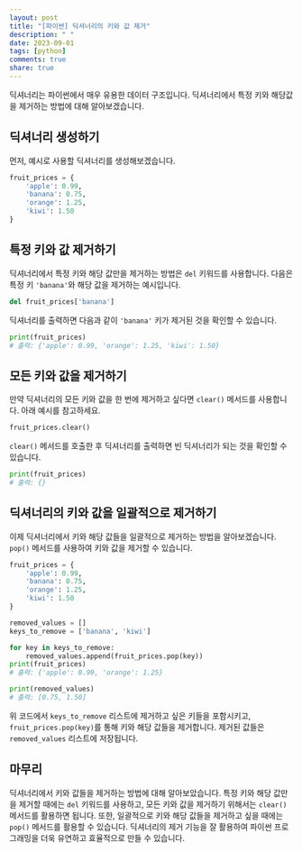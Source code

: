 ```yaml
---
layout: post
title: "[파이썬] 딕셔너리의 키와 값 제거"
description: " "
date: 2023-09-01
tags: [python]
comments: true
share: true
---
```


딕셔너리는 파이썬에서 매우 유용한 데이터 구조입니다. 딕셔너리에서 특정 키와 해당값을 제거하는 방법에 대해 알아보겠습니다.

## 딕셔너리 생성하기

먼저, 예시로 사용할 딕셔너리를 생성해보겠습니다.

```python
fruit_prices = {
    'apple': 0.99,
    'banana': 0.75,
    'orange': 1.25,
    'kiwi': 1.50
}
```

## 특정 키와 값 제거하기

딕셔너리에서 특정 키와 해당 값만을 제거하는 방법은 `del` 키워드를 사용합니다. 다음은 특정 키 `'banana'`와 해당 값을 제거하는 예시입니다.

```python
del fruit_prices['banana']
```

딕셔너리를 출력하면 다음과 같이 `'banana'` 키가 제거된 것을 확인할 수 있습니다.

```python
print(fruit_prices)
# 출력: {'apple': 0.99, 'orange': 1.25, 'kiwi': 1.50}
```

## 모든 키와 값을 제거하기

만약 딕셔너리의 모든 키와 값을 한 번에 제거하고 싶다면 `clear()` 메서드를 사용합니다. 아래 예시를 참고하세요.

```python
fruit_prices.clear()
```

`clear()` 메서드를 호출한 후 딕셔너리를 출력하면 빈 딕셔너리가 되는 것을 확인할 수 있습니다.

```python
print(fruit_prices)
# 출력: {}
```

## 딕셔너리의 키와 값을 일괄적으로 제거하기

이제 딕셔너리에서 키와 해당 값들을 일괄적으로 제거하는 방법을 알아보겠습니다. `pop()` 메서드를 사용하여 키와 값을 제거할 수 있습니다.

```python
fruit_prices = {
    'apple': 0.99,
    'banana': 0.75,
    'orange': 1.25,
    'kiwi': 1.50
}

removed_values = []
keys_to_remove = ['banana', 'kiwi']

for key in keys_to_remove:
    removed_values.append(fruit_prices.pop(key))
print(fruit_prices)
# 출력: {'apple': 0.99, 'orange': 1.25}

print(removed_values)
# 출력: [0.75, 1.50]
```

위 코드에서 `keys_to_remove` 리스트에 제거하고 싶은 키들을 포함시키고, `fruit_prices.pop(key)`를 통해 키와 해당 값들을 제거합니다. 제거된 값들은 `removed_values` 리스트에 저장됩니다.

## 마무리

딕셔너리에서 키와 값들을 제거하는 방법에 대해 알아보았습니다. 특정 키와 해당 값만을 제거할 때에는 `del` 키워드를 사용하고, 모든 키와 값을 제거하기 위해서는 `clear()` 메서드를 활용하면 됩니다. 또한, 일괄적으로 키와 해당 값들을 제거하고 싶을 때에는 `pop()` 메서드를 활용할 수 있습니다. 딕셔너리의 제거 기능을 잘 활용하여 파이썬 프로그래밍을 더욱 유연하고 효율적으로 만들 수 있습니다.